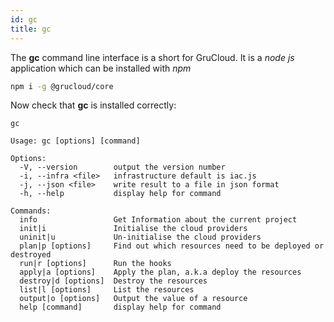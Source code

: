 ```yaml
---
id: gc
title: gc
---
```


The **gc** command line interface is a short for GruCloud.
It is a _node js_ application which can be installed with _npm_

```bash
npm i -g @grucloud/core
```

Now check that **gc** is installed correctly:

```
gc
```

```
Usage: gc [options] [command]

Options:
  -V, --version        output the version number
  -i, --infra <file>   infrastructure default is iac.js
  -j, --json <file>    write result to a file in json format
  -h, --help           display help for command

Commands:
  info                 Get Information about the current project
  init|i               Initialise the cloud providers
  uninit|u             Un-initialise the cloud providers
  plan|p [options]     Find out which resources need to be deployed or destroyed
  run|r [options]      Run the hooks
  apply|a [options]    Apply the plan, a.k.a deploy the resources
  destroy|d [options]  Destroy the resources
  list|l [options]     List the resources
  output|o [options]   Output the value of a resource
  help [command]       display help for command
```
